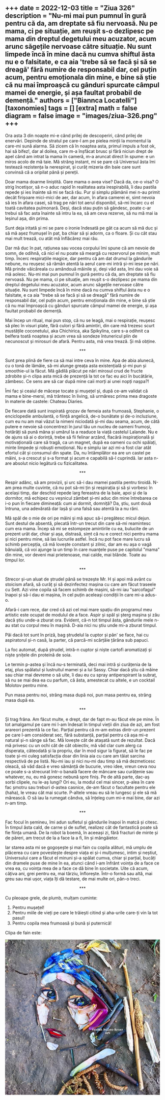
+++
date = 2022-12-03
title = "Ziua 326"
description = "Nu-mi mai pun pumnul în gură pentru că da, am dreptate să fiu nervoasă. Nu pe mama, ci pe situație, am reușit s-o dezlipesc pe mama din dreptul degetului meu acuzator, acum arunc săgețile nervoase către situație. Nu sunt limpede încă în mine dacă nu cumva shiftul ăsta nu e o falsitate, e ca aia 'trebe să se facă și să se dreagă' fără numire de responsabil dar, cel puțin acum, pentru emoționala din mine, e bine să știe că nu mai împroașcă cu gânduri spurcate câmpul mamei de energie, și așa faultat probabil de demență."
authors = ["Biannca Locatelli"]
[taxonomies]
tags = []
[extra]
math = false
diagram = false
image = "images/ziua-326.png"
+++
---

Ora asta 3 din noapte mi-e când prilej de descoperiri, când prilej de enervări. Depinde de stratul pe care-l am pe pielea minții la momentul la care-mi sună alarma. Să zicem că în noaptea asta, primul impuls a fost ok, hai să bifez!, dar al doilea, care m-a înșfăcat brusc și fără niciun drept de apel când am intrat la mama în cameră, m-a aruncat direct în spume: e un miros acolo de mă taie. Mă strâng instant, mi se pare că Universul ăsta îmi testează rezistența la nerespirat, și curăț mizeria din baie care sunt convinsă că a oripilat până și pereții.

Doar mama doarme liniștită. Oare mama o avea vise? Dacă da, ce-o visa? O strig încetișor, să n-o aduc rapid în realitatea asta irespirabilă, îi dau pastila repede și ies înainte să mi se facă rău. Pur și simplu plămânii mei n-au primit decât firișoare mici-mici de aer, dar acum, în afara camerei ei, simt nevoia să ies în afara casei, să trag pe nări tot aerul disponibil, să-mi încarc cu el toată cavitatea pulmonară. Deși, dacă stau puțin să gândesc, poate c-ar trebui să fac asta înainte să intru la ea, să am ceva rezerve, să nu mă mai ia leșinul așa, din prima.

Sunt deja iritată și mi se pare o ironie îndesată pe gât ca acum să mă duc și să mă așez frumușel în pat, ba chiar să și adorm, ca o floare. Și cu cât stau mai mult trează, cu atât mă înflăcărez mai rău.

Dar mă duc în pat, rațiunea sau vocea corpului îmi spune că am nevoie de somn, de odihnă, că nici el nu poate să meargă cu rezervorul pe minim, mult timp. Încerc respirațiile magice, dar pentru că am dat drumul la gândurile nebune, nu reușesc să rămân atentă la aerul care-mi intră și-mi iese pe nări. Mă prinde văicăreala cu amândouă mâinile și, deși văd asta, îmi dau voie să mă aolesc. Nu-mi mai pun pumnul în gură pentru că da, am dreptate să fiu nervoasă. Nu pe mama, ci pe situație, am reușit s-o dezlipesc pe mama din dreptul degetului meu acuzator, acum arunc săgețile nervoase către situație. Nu sunt limpede încă în mine dacă nu cumva shiftul ăsta nu e o falsitate, e ca aia "trebe să se facă și să se dreagă" fără numire de responsabil dar, cel puțin acum, pentru emoționala din mine, e bine să știe că nu mai împroașcă cu gânduri spurcate câmpul mamei de energie, și așa faultat probabil de demență.

Mai încep un ritual, mai pun stop, că nu se leagă, mai o respirație, reușesc să plec în visuri plate, fără culori și fără amintiri, din care mă trezesc scurt mustățile coconetului, aka Chichirica, aka Spikylina, care s-a odihnit ca belfera toată noaptea și acum vrea să sondeze întunericul plin de necunoscut și mirosuri de afară. Pentru asta, mă vrea trează. Și mă obține.

<p style="text-align: center;">***</p>

Sunt prea plină de fiere ca să mai intre ceva în mine. Apa de abia alunecă, cu o tonă de lămâie, să-mi alunge greața asta existențială și-mi pun și smoothie-ul la făcut. Mă gâdilă plăcut pe nări mirosul crud de fructe zdrobite și-n clipa asta mică de prezență la tot ce fac eu aici în bucătărie, zâmbesc. Ce sens are să car după mine caii morți ai unei nopți nașpa?!

Îmi fac și ceaiul de măceșe tocate și mușețel și, după ce-am validat că mama e bine-mersi, mă trântesc în living, să urmăresc prima mea dragoste în materie de castele: Chateau Diaries.

De fiecare dată sunt inspirată grozav de femeia asta frumoasă, Stephanie, o enciclopedie ambulantă, o ființă angelică, de-o bunătate și de-o incluziune, cum eu nu am mai văzut la nimeni niciodată și-mi dau seama, acum, de câtă putere e nevoie să concentrezi în jurul tău un nucleu de oameni frumoși, hotărâți să pună mâna și umărul la a readuce la viață castelul Lalande. Nu e de ajuns să ai o dorință, trebe să fii felinar arzând, flacără inspirațională și motivațională care să tragă, ca un magnet, după ea oameni cu ochi spălați, minte limpede și robuști emoțional. Nu e simplu iar azi mi-a fost clar atât efortul cât și consumul din spate. Da, nu întâmplător ea are un castel pe mâini, s-a crescut și s-a format și acum e capabilă să-l cuprindă. Iar asta n-are absolut nicio legătură cu fizicalitatea.

<p style="text-align: center;">***</p>

Respir adânc, să am provizii, și urc să-i dau mamei pastila pentru tiroidă. N-am prea multe cuvinte, că nu pot să-mi țin și respirația și să și vorbesc în același timp, dar deschid repede larg fereastra de la baie, apoi și de la dormitor, mă echipez cu veșnicul zâmbet și-mi aduc din mine întrebarea ce i-o pun în fiecare dimineață: cum ai dormit, domniță? Da, știu, sunt două întruna, una adevărată dar lașă și una falsă sau atentă la a nu răni.

Mă spăl de o mie de ori pe mâini și mă apuc să-i pregătesc micul dejun. Sunt destul de absentă, plecată într-un trecut din care să-mi reamintesc cum era mama. Încep să mi se estompeze amintirile cu ea, bulucite de un prezent urât dar, chiar și așa, distrasă, simt că nu e corect nici pentru mama și nici pentru mine, să las lucrurile astfel. Încă nu pot face mare lucru să schimb percepția, că mă lovește constant și zilnic, dar am eu așa o vagă bănuială, că voi ajunge la un timp în care nuanțele puse pe capitolul "mama" din mine, vor deveni mai prietenoase, mai calde, mai blânde. Toate au timpul lor.

<p style="text-align: center;">***</p>

Strecor și-un aluat de ștrudel până se trezește Mr. H și apoi mă avânt cu stoicism afară, să curăț și să dezinfectez mașina cu care am făcut traseele cu Sett. Azi vine copila să facem schimb de mașini, să-mi iau "sarcofagul" înapoi și să-i dau ei mașina, în cel puțin aceleași condiții în care mi-a adus-o.

Afară-i cam rece, dar cred că azi cel mai mare spațiu din programul meu artistic este ocupat de modulul de a face. Aspir și spăl și șterg mașina și zău dacă știu unde-a zburat ora. Evident, că-n tot timpul ăsta, gândurile mele n-au stat cu corpul meu în mașină. D-aia nici nu știu unde mi-a zburat timpul.

Păi dacă tot sunt în priză, bag ștrudelul la cuptor și pân' se face, hai cu aspiratorul și-n casă, la parter, că parcă-mi scârțâie țărâna sub papuci.

La foc automat, după ștrudel, intră-n cuptor și niște cartofi aromatizați și niște șnițele din proteină de soia.

Le termin p-astea și încă nu-s terminată, deci mai intră și curățenia de la etaj, plus spălatul și lustruitul mamei și a lui Sassy. Chiar dacă știu că mâine sau chiar mai devreme o să uite, îi dau eu cu spray antiperspirant la subraț, să nu se mai dea ea cu parfum, că ăsta, amestecat cu altele, e un cocktail Molotov pentru mine.

Pun masa pentru noi, strâng masa după noi, pun masa pentru ea, strâng masa după ea.

<p style="text-align: center;">***</p>

Și trag frâna. Am făcut multe, e drept, dar de fapt m-au făcut ele pe mine. În tot amalgamul pe care mi l-am îndesat în timpul vieții din ziua de azi, am fost arareori prezentă la ce fac. Parțial pentru că m-am extras dintr-un prezent pe care l-am considerat sec, fără substanță, parțial pentru că așa mi-e natural și-n sânge să fac. Mă lovește cât de atașată sunt de rezultat. Dacă mă privesc cu un ochi cât de cât obiectiv, mă văd clar cum alerg ca disperata, câteodată și la propriu, dar în mod sigur la figurat, să le fac pe toate și-mi culeg satisfacția doar din linia aia cu care am tăiat sarcina respectivă de pe listă. Nu-mi iau și nici nu-mi dau timp să mă dezmeticesc oleacă, să văd dacă e vreo sămânță de bucurie, vreo idee, vreun ceva nou ce poate s-a strecurat într-o banală facere de mâncare sau curățenie sau whatever, nu, eu mă gonesc nebună spre finiș. Pe de altă parte, dac-aș sorbi clipele, nu le-aș lungi? Ori eu, la modul cel mai sincer, p-alea în care fac șmotru sau treburi d-astea casnice, de-am făcut o facultate pentru ele (haha), le vreau cât mai scurte. P-altele vreau eu să le lungesc și ele să mă mărească. O să iau la rumegat cândva, să înțeleg cum mi-e mai bine, dar azi n-am timp.

<p style="text-align: center;">***</p>

Fac focul în șemineu, îmi adun sufletul și gândurile înapoi în matcă și citesc. În timpul ăsta cald, de carne și de suflet, realizez cât de fantastică poate să fie ființa umană. De la robot la boemă, în aceeași zi, fără fracturi de minte și de păreri, am trecut de la a face la a fi, lin și mângâietor.

Iar starea asta mi se gogoșește și mai fain cu copila alături, mă umplu de plăcerea cu care povestește despre viața ei și-i mulțumesc, intim și neștiut, Universului care a făcut el minuni și-a spălat cumva, chiar și parțial, bucăți din dramele puse de mine în ea, atunci când i-am înfrânt voința de a face ce vrea ea, cu voința mea de a face ce dă bine în societate. Uite că acum, câțiva ani, grei pentru ea, mai târziu, înflorește. Într-o formă sau altă, mai greu sau mai ușor, viața îți dă testare, de mai multe ori, pân-o treci.

<p style="text-align: center;">***</p>

Cu pleoape grele, de plumb, mulțam cuminte:
1. Pentru mușețel!
2. Pentru miile de vieți pe care le trăiești citind și aha-urile care-ți vin la tot pasul!
3. Pentru copila mea frumoasă și bună și puternică!

Clipa de fain este:

<div class="flex justify-center">
  <img src="images/326.jpeg" />
</div>
